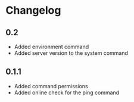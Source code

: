 # Changelog

## 0.2

* Added environment command
* Added server version to the system command

## 0.1.1

* Added command permissions
* Added online check for the ping command